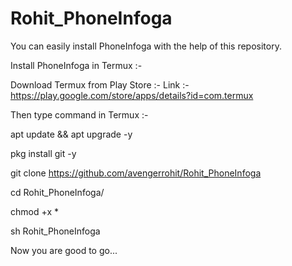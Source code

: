 # Rohit_PhoneInfoga
You can easily install PhoneInfoga with the help of this repository.

Install PhoneInfoga in Termux :-

Download Termux from Play Store :-
Link :- https://play.google.com/store/apps/details?id=com.termux

Then type command in Termux :-

apt update && apt upgrade -y

pkg install git -y

git clone https://github.com/avengerrohit/Rohit_PhoneInfoga

cd Rohit_PhoneInfoga/

chmod +x *

sh Rohit_PhoneInfoga


Now you are good to go...
